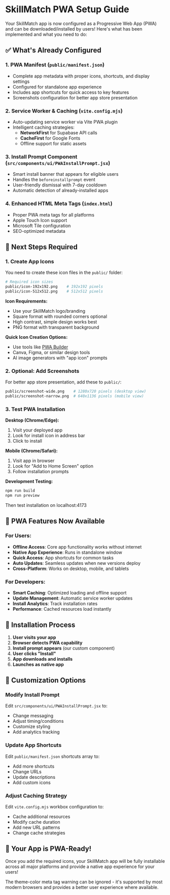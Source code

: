 # SkillMatch PWA Setup Guide

Your SkillMatch app is now configured as a Progressive Web App (PWA) and can be downloaded/installed by users! Here's what has been implemented and what you need to do:

## ✅ What's Already Configured

### 1. PWA Manifest (`public/manifest.json`)
- Complete app metadata with proper icons, shortcuts, and display settings
- Configured for standalone app experience
- Includes app shortcuts for quick access to key features
- Screenshots configuration for better app store presentation

### 2. Service Worker & Caching (`vite.config.mjs`)
- Auto-updating service worker via Vite PWA plugin
- Intelligent caching strategies:
  - **NetworkFirst** for Supabase API calls
  - **CacheFirst** for Google Fonts
  - Offline support for static assets

### 3. Install Prompt Component (`src/components/ui/PWAInstallPrompt.jsx`)
- Smart install banner that appears for eligible users
- Handles the `beforeinstallprompt` event
- User-friendly dismissal with 7-day cooldown
- Automatic detection of already-installed apps

### 4. Enhanced HTML Meta Tags (`index.html`)
- Proper PWA meta tags for all platforms
- Apple Touch Icon support
- Microsoft Tile configuration
- SEO-optimized metadata

## 🎯 Next Steps Required

### 1. Create App Icons
You need to create these icon files in the `public/` folder:

```bash
# Required icon sizes
public/icon-192x192.png    # 192x192 pixels
public/icon-512x512.png    # 512x512 pixels
```

**Icon Requirements:**
- Use your SkillMatch logo/branding
- Square format with rounded corners optional
- High contrast, simple design works best
- PNG format with transparent background

**Quick Icon Creation Options:**
- Use tools like [PWA Builder](https://www.pwabuilder.com/imageGenerator) 
- Canva, Figma, or similar design tools
- AI image generators with "app icon" prompts

### 2. Optional: Add Screenshots
For better app store presentation, add these to `public/`:
```bash
public/screenshot-wide.png    # 1280x720 pixels (desktop view)
public/screenshot-narrow.png  # 640x1136 pixels (mobile view)
```

### 3. Test PWA Installation

**Desktop (Chrome/Edge):**
1. Visit your deployed app
2. Look for install icon in address bar
3. Click to install

**Mobile (Chrome/Safari):**
1. Visit app in browser
2. Look for "Add to Home Screen" option
3. Follow installation prompts

**Development Testing:**
```bash
npm run build
npm run preview
```
Then test installation on localhost:4173

## 🚀 PWA Features Now Available

### For Users:
- **Offline Access**: Core app functionality works without internet
- **Native App Experience**: Runs in standalone window
- **Quick Access**: App shortcuts for common tasks
- **Auto Updates**: Seamless updates when new versions deploy
- **Cross-Platform**: Works on desktop, mobile, and tablets

### For Developers:
- **Smart Caching**: Optimized loading and offline support
- **Update Management**: Automatic service worker updates
- **Install Analytics**: Track installation rates
- **Performance**: Cached resources load instantly

## 📱 Installation Process

1. **User visits your app**
2. **Browser detects PWA capability**
3. **Install prompt appears** (our custom component)
4. **User clicks "Install"**
5. **App downloads and installs**
6. **Launches as native app**

## 🔧 Customization Options

### Modify Install Prompt
Edit `src/components/ui/PWAInstallPrompt.jsx` to:
- Change messaging
- Adjust timing/conditions
- Customize styling
- Add analytics tracking

### Update App Shortcuts
Edit `public/manifest.json` shortcuts array to:
- Add more shortcuts
- Change URLs
- Update descriptions
- Add custom icons

### Adjust Caching Strategy
Edit `vite.config.mjs` workbox configuration to:
- Cache additional resources
- Modify cache duration
- Add new URL patterns
- Change cache strategies

## 🎉 Your App is PWA-Ready!

Once you add the required icons, your SkillMatch app will be fully installable across all major platforms and provide a native app experience for your users!

The theme-color meta tag warning can be ignored - it's supported by most modern browsers and provides a better user experience where available.
